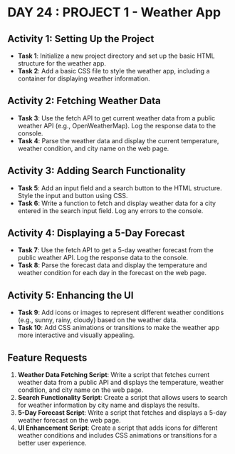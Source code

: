 # DAY 24 : PROJECT 1 - Weather App

## Activity 1: Setting Up the Project
- **Task 1**: Initialize a new project directory and set up the basic HTML structure for the weather app.
- **Task 2**: Add a basic CSS file to style the weather app, including a container for displaying weather information.

## Activity 2: Fetching Weather Data
- **Task 3**: Use the fetch API to get current weather data from a public weather API (e.g., OpenWeatherMap). Log the response data to the console.
- **Task 4**: Parse the weather data and display the current temperature, weather condition, and city name on the web page.

## Activity 3: Adding Search Functionality
- **Task 5**: Add an input field and a search button to the HTML structure. Style the input and button using CSS.
- **Task 6**: Write a function to fetch and display weather data for a city entered in the search input field. Log any errors to the console.

## Activity 4: Displaying a 5-Day Forecast
- **Task 7**: Use the fetch API to get a 5-day weather forecast from the public weather API. Log the response data to the console.
- **Task 8**: Parse the forecast data and display the temperature and weather condition for each day in the forecast on the web page.

## Activity 5: Enhancing the UI
- **Task 9**: Add icons or images to represent different weather conditions (e.g., sunny, rainy, cloudy) based on the weather data.
- **Task 10**: Add CSS animations or transitions to make the weather app more interactive and visually appealing.

## Feature Requests
1. **Weather Data Fetching Script**: Write a script that fetches current weather data from a public API and displays the temperature, weather condition, and city name on the web page.
2. **Search Functionality Script**: Create a script that allows users to search for weather information by city name and displays the results.
3. **5-Day Forecast Script**: Write a script that fetches and displays a 5-day weather forecast on the web page.
4. **UI Enhancement Script**: Create a script that adds icons for different weather conditions and includes CSS animations or transitions for a better user experience.